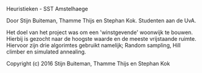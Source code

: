 Heuristieken - SST Amstelhaege

Door Stijn Buiteman, Thamme Thijs en Stephan Kok. Studenten aan de UvA.

Het doel van het project was om een 'winstgevende' woonwijk te bouwen. Hierbij
is gezocht naar de hoogste waarde en de meeste vrijstaande ruimte. Hiervoor 
zijn drie algorimtes gebruikt namelijk; Random sampling, Hill climber en 
simulated annealing.

Copyright (c) 2016 Stijn Buiteman, Thamme Thijs en Stephan Kok

